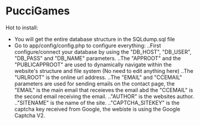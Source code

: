 # PucciGames

Hot to install:

 - You will get the entire database structure in the SQLdump.sql file
 - Go to app/config/config.php to configure everything:
  ..First configure/connect your database by using the "DB_HOST", "DB_USER", "DB_PASS" and "DB_NAME" parameters.
  ..The "APPROOT" and the "PUBLICAPPROOT" are used to dynamically navigate within the website's structure and file system (No need to edit anything here)
  ..The "URLROOT" is the online url address.
  ..The "EMAIL" and "CCEMAIL" parameters are used for sending emails on the contact page, the "EMAIL" is the main email that receieves the email abd the "CCEMAIL" is the second email receiving the email.
  .."AUTHOR" is the websites author.
  .."SITENAME" is the name of the site.
  .."CAPTCHA_SITEKEY" is the captcha key received from Google, the webiste is using the Google Captcha V2.
